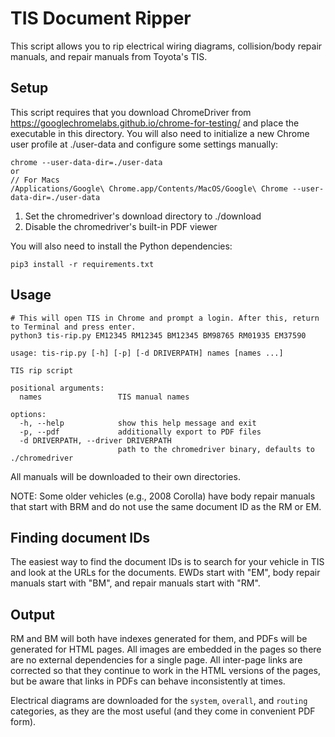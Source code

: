 # TIS Document Ripper

This script allows you to rip electrical wiring diagrams, collision/body repair manuals, and repair manuals from Toyota's TIS.

## Setup

This script requires that you download ChromeDriver from https://googlechromelabs.github.io/chrome-for-testing/ and place the
executable in this directory. You will also need to initialize a new Chrome user profile at ./user-data and configure
some settings manually:

```
chrome --user-data-dir=./user-data
or
// For Macs
/Applications/Google\ Chrome.app/Contents/MacOS/Google\ Chrome --user-data-dir=./user-data
```

1. Set the chromedriver's download directory to ./download
2. Disable the chromedriver's built-in PDF viewer

You will also need to install the Python dependencies:

```
pip3 install -r requirements.txt
```

## Usage

```
# This will open TIS in Chrome and prompt a login. After this, return to Terminal and press enter.
python3 tis-rip.py EM12345 RM12345 BM12345 BM98765 RM01935 EM37590

usage: tis-rip.py [-h] [-p] [-d DRIVERPATH] names [names ...]

TIS rip script

positional arguments:
  names                 TIS manual names

options:
  -h, --help            show this help message and exit
  -p, --pdf             additionally export to PDF files
  -d DRIVERPATH, --driver DRIVERPATH
                        path to the chromedriver binary, defaults to ./chromedriver
```

All manuals will be downloaded to their own directories.

NOTE: Some older vehicles (e.g., 2008 Corolla) have body repair manuals that start with BRM and do not use the same document ID as the RM or EM.

## Finding document IDs

The easiest way to find the document IDs is to search for your vehicle in TIS and look at the URLs for the documents.
EWDs start with "EM", body repair manuals start with "BM", and repair manuals start with "RM".

## Output

RM and BM will both have indexes generated for them, and PDFs will be generated for HTML pages. All images are embedded
in the pages so there are no external dependencies for a single page. All inter-page links are corrected so that they
continue to work in the HTML versions of the pages, but be aware that links in PDFs can behave inconsistently at times.

Electrical diagrams are downloaded for the `system`, `overall`, and `routing` categories, as they are the most useful
(and they come in convenient PDF form).